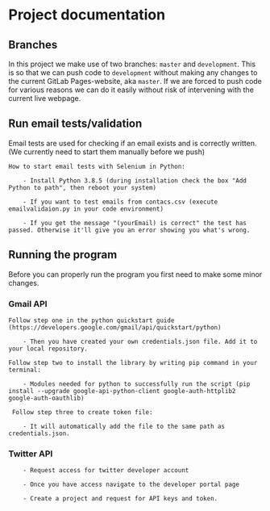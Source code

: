 # Project documentation

## Branches

In this project we make use of two branches: `master` and `development`. This is so that we can push code to `development` without making any changes to the current GitLab Pages-website, aka `master`. If we are forced to push code for various reasons we can do it easily without risk of intervening with the current live webpage.

## Run email tests/validation

Email tests are used for checking if an email exists and is correctly written. (We currently need to start them manually before we push)

    How to start email tests with Selenium in Python:

        - Install Python 3.8.5 (during installation check the box "Add Python to path", then reboot your system)

        - If you want to test emails from contacs.csv (execute emailvalidaion.py in your code environment)

        - If you get the message "(yourEmail) is correct" the test has passed. Otherwise it'll give you an error showing you what's wrong.

## Running the program

Before you can properly run the program you first need to make some minor changes.

### Gmail API


    Follow step one in the python quickstart guide (https://developers.google.com/gmail/api/quickstart/python)
    
        - Then you have created your own credentials.json file. Add it to your local repository.
    
    Follow step two to install the library by writing pip command in your terminal:
    
        - Modules needed for python to successfully run the script (pip install --upgrade google-api-python-client google-auth-httplib2 google-auth-oauthlib)
        
     Follow step three to create token file:
     
        - It will automatically add the file to the same path as credentials.json.
       

        
### Twitter API

        - Request access for twitter developer account

        - Once you have access navigate to the developer portal page
        
        - Create a project and request for API keys and token.
